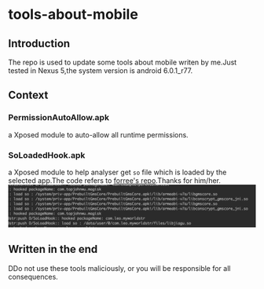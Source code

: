 # tools-about-mobile
## Introduction
The repo is used to update some tools about mobile writen by me.Just tested in Nexus 5,the system version is android 6.0.1_r77.
## Context
### PermissionAutoAllow.apk
a Xposed module to auto-allow all runtime permissions.
### SoLoadedHook.apk
a Xposed module to help analyser get `so` file which is loaded by the selected app.The code refers to [forree's repo](https://github.com/fooree/fooXposed/tree/master/Foox_1stx).Thanks for him/her.
![](./imgs/so_load.jpg)
## Written in the end
DDo not use these tools maliciously, or you will be responsible for all consequences.

